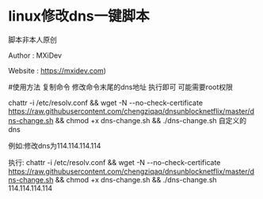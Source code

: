 # linux修改dns一键脚本

脚本非本人原创

Author : MXiDev

Website : https://mxidev.com)

#使用方法
复制命令 修改命令末尾的dns地址 执行即可 可能需要root权限

chattr -i /etc/resolv.conf && wget -N --no-check-certificate https://raw.githubusercontent.com/chengziqaq/dnsunblocknetflix/master/dns-change.sh && chmod +x dns-change.sh && ./dns-change.sh 自定义的dns 

例如:修改dns为114.114.114.114

执行:
chattr -i /etc/resolv.conf && wget -N --no-check-certificate https://raw.githubusercontent.com/chengziqaq/dnsunblocknetflix/master/dns-change.sh && chmod +x dns-change.sh && ./dns-change.sh 114.114.114.114
